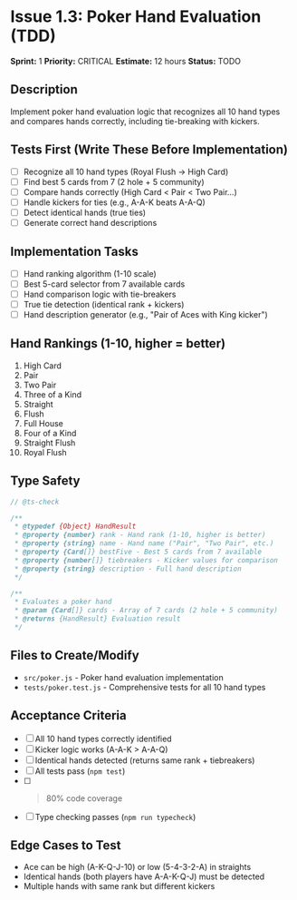 # Issue 1.3: Poker Hand Evaluation (TDD)

**Sprint:** 1
**Priority:** CRITICAL
**Estimate:** 12 hours
**Status:** TODO

## Description
Implement poker hand evaluation logic that recognizes all 10 hand types and compares hands correctly, including tie-breaking with kickers.

## Tests First (Write These Before Implementation)
- [ ] Recognize all 10 hand types (Royal Flush → High Card)
- [ ] Find best 5 cards from 7 (2 hole + 5 community)
- [ ] Compare hands correctly (High Card < Pair < Two Pair...)
- [ ] Handle kickers for ties (e.g., A-A-K beats A-A-Q)
- [ ] Detect identical hands (true ties)
- [ ] Generate correct hand descriptions

## Implementation Tasks
- [ ] Hand ranking algorithm (1-10 scale)
- [ ] Best 5-card selector from 7 available cards
- [ ] Hand comparison logic with tie-breakers
- [ ] True tie detection (identical rank + kickers)
- [ ] Hand description generator (e.g., "Pair of Aces with King kicker")

## Hand Rankings (1-10, higher = better)
1. High Card
2. Pair
3. Two Pair
4. Three of a Kind
5. Straight
6. Flush
7. Full House
8. Four of a Kind
9. Straight Flush
10. Royal Flush

## Type Safety
```javascript
// @ts-check

/**
 * @typedef {Object} HandResult
 * @property {number} rank - Hand rank (1-10, higher is better)
 * @property {string} name - Hand name ("Pair", "Two Pair", etc.)
 * @property {Card[]} bestFive - Best 5 cards from 7 available
 * @property {number[]} tiebreakers - Kicker values for comparison
 * @property {string} description - Full hand description
 */

/**
 * Evaluates a poker hand
 * @param {Card[]} cards - Array of 7 cards (2 hole + 5 community)
 * @returns {HandResult} Evaluation result
 */
```

## Files to Create/Modify
- `src/poker.js` - Poker hand evaluation implementation
- `tests/poker.test.js` - Comprehensive tests for all 10 hand types

## Acceptance Criteria
- [ ] All 10 hand types correctly identified
- [ ] Kicker logic works (A-A-K > A-A-Q)
- [ ] Identical hands detected (returns same rank + tiebreakers)
- [ ] All tests pass (`npm test`)
- [ ] >80% code coverage
- [ ] Type checking passes (`npm run typecheck`)

## Edge Cases to Test
- Ace can be high (A-K-Q-J-10) or low (5-4-3-2-A) in straights
- Identical hands (both players have A-A-K-Q-J) must be detected
- Multiple hands with same rank but different kickers
